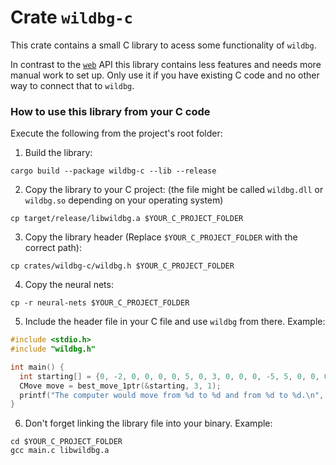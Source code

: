 # Crate `wildbg-c`

This crate contains a small C library to acess some functionality of `wildbg`.

In contrast to the [`web`](../web/) API this library contains less features and needs more manual work to set up. Only use it if you have existing C code and no other way to connect that to `wildbg`.

### How to use this library from your C code

Execute the following from the project's root folder:

1. Build the library:
```
cargo build --package wildbg-c --lib --release
```

2. Copy the library to your C project: (the file might be called `wildbg.dll` or `wildbg.so` depending on your operating system)
```
cp target/release/libwildbg.a $YOUR_C_PROJECT_FOLDER
```

3. Copy the library header (Replace `$YOUR_C_PROJECT_FOLDER` with the correct path):
```
cp crates/wildbg-c/wildbg.h $YOUR_C_PROJECT_FOLDER
```

4. Copy the neural nets:
```
cp -r neural-nets $YOUR_C_PROJECT_FOLDER
```

5. Include the header file in your C file and use `wildbg` from there. Example:
```c
#include <stdio.h>
#include "wildbg.h"

int main() {
  int starting[] = {0, -2, 0, 0, 0, 0, 5, 0, 3, 0, 0, 0, -5, 5, 0, 0, 0, -3, 0, -5, 0, 0, 0, 0, 2, 0,};
  CMove move = best_move_1ptr(&starting, 3, 1); 
  printf("The computer would move from %d to %d and from %d to %d.\n", move.detail1.from, move.detail1.to, move.detail2.from, move.detail2.to);
}
```

6. Don't forget linking the library file into your binary. Example:
```
cd $YOUR_C_PROJECT_FOLDER
gcc main.c libwildbg.a
```
